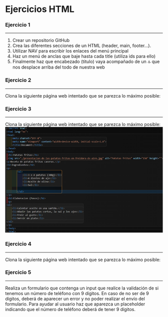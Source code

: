 # Ejercicios HTML  
### Ejercicio 1  
***  
1. Crear un repositorio GitHub  
3. Crea las diferentes secciones de un HTML (header, main, footer...).  
4. Utilizar NAV para escribir los enlaces del menú principal  
5. Haz un menú de anclas que baje hasta cada title (utiliza ids para ello)  
6. Finalmente haz que encabezado (titulo) vaya acompañado de un 🔝 que nos desplace arriba del todo de nuestra web  
### Ejercicio 2  
***
Clona la siguiente página web intentado que se parezca lo máximo posible: 
### Ejercicio 3  
***
Clona la siguiente página web intentado que se parezca lo máximo posible:  
  ![Este contenido se mostrará cuando la imagen no se pueda cargar, como texto alternativo](/img%20ej3/Captura%20de%20pantalla%202024-02-26%20133847.png "Sexto paso")
### Ejercicio 4  
***
Clona la siguiente página web intentado que se parezca lo máximo posible: 
### Ejercicio 5  
***
Realiza un formulario que contenga un input que realice la validación de si tenemos un número de teléfono con 9 dígitos. En caso de no ser de 9 dígitos, deberá de aparecer un error y no poder realizar el envío del formulario. Para ayudar al usuario haz que aparezca un placeholder indicando que el número de teléfono deberá de tener 9 dígitos.